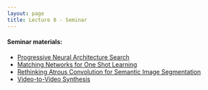 ```yaml
---
layout: page
title: Lecture 8 - Seminar
---
```


#### Seminar materials:
- [Progressive Neural Architecture Search](https://arxiv.org/pdf/1712.00559.pdf)
- [Matching Networks for One Shot Learning](http://papers.nips.cc/paper/6385-matching-networks-for-one-shot-learning.pdf)
- [Rethinking Atrous Convolution for Semantic Image Segmentation](https://arxiv.org/pdf/1706.05587.pdf)
- [Video-to-Video Synthesis](https://arxiv.org/pdf/1808.06601.pdf)

